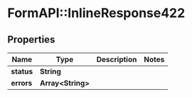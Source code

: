 # FormAPI::InlineResponse422

## Properties
Name | Type | Description | Notes
------------ | ------------- | ------------- | -------------
**status** | **String** |  | 
**errors** | **Array&lt;String&gt;** |  | 


